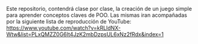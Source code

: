 Este repositorio, contendrá clase por clase, la creación de un juego simple para aprender conceptos claves de POO. Las mismas iran acompañadas por la siguiente lista de reproducción de YouTube: https://www.youtube.com/watch?v=kRLldNX-Wtw&list=PLxQMZZ0G6It4JzK2mbDzpsUL6xNz2fRdx&index=1
